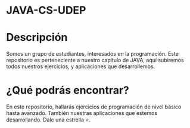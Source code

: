 # JAVA-CS-UDEP
# Descripción
Somos un grupo de estudiantes, interesados en la programación. Este repositorio es perteneciente a nuestro capítulo de JAVA, aquí subiremos todos nuestros 
ejercicios, y aplicaciones que desarrollemos.

# ¿Qué podrás encontrar?
En este repositorio, hallarás ejercicios de programación de nivel básico hasta avanzado. También nuestras aplicaciones que estemos desarrollando. Dale una
estrella ⭐.
